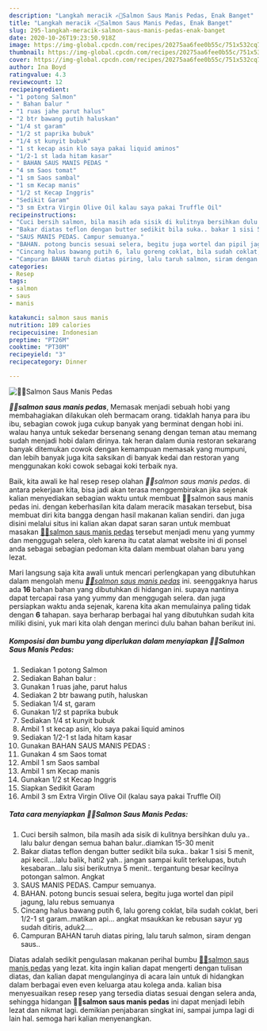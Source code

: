 ```yaml
---
description: "Langkah meracik ✍🏾Salmon Saus Manis Pedas, Enak Banget"
title: "Langkah meracik ✍🏾Salmon Saus Manis Pedas, Enak Banget"
slug: 295-langkah-meracik-salmon-saus-manis-pedas-enak-banget
date: 2020-10-26T19:23:50.918Z
image: https://img-global.cpcdn.com/recipes/20275aa6fee0b55c/751x532cq70/✍🏾salmon-saus-manis-pedas-foto-resep-utama.jpg
thumbnail: https://img-global.cpcdn.com/recipes/20275aa6fee0b55c/751x532cq70/✍🏾salmon-saus-manis-pedas-foto-resep-utama.jpg
cover: https://img-global.cpcdn.com/recipes/20275aa6fee0b55c/751x532cq70/✍🏾salmon-saus-manis-pedas-foto-resep-utama.jpg
author: Ina Boyd
ratingvalue: 4.3
reviewcount: 12
recipeingredient:
- "1 potong Salmon"
- " Bahan balur "
- "1 ruas jahe parut halus"
- "2 btr bawang putih haluskan"
- "1/4 st garam"
- "1/2 st paprika bubuk"
- "1/4 st kunyit bubuk"
- "1 st kecap asin klo saya pakai liquid aminos"
- "1/2-1 st lada hitam kasar"
- " BAHAN SAUS MANIS PEDAS "
- "4 sm Saos tomat"
- "1 sm Saos sambal"
- "1 sm Kecap manis"
- "1/2 st Kecap Inggris"
- "Sedikit Garam"
- "3 sm Extra Virgin Olive Oil kalau saya pakai Truffle Oil"
recipeinstructions:
- "Cuci bersih salmon, bila masih ada sisik di kulitnya bersihkan dulu ya.. lalu balur dengan semua bahan balur..diamkan 15-30 menit"
- "Bakar diatas teflon dengan butter sedikit bila suka.. bakar 1 sisi 5 menit, api kecil....lalu balik, hati2 yah.. jangan sampai kulit terkelupas, butuh kesabaran...lalu sisi berikutnya 5 menit.. tergantung besar kecilnya potongan salmon. Angkat"
- "SAUS MANIS PEDAS. Campur semuanya."
- "BAHAN. potong buncis sesuai selera, begitu juga wortel dan pipil jagung, lalu rebus semuanya"
- "Cincang halus bawang putih 6, lalu goreng coklat, bila sudah coklat, beri 1/2-1 st garam..matikan api... angkat msaukkan ke rebusan sayur yg sudah ditiris, aduk2...."
- "Campuran BAHAN taruh diatas piring, lalu taruh salmon, siram dengan saus.."
categories:
- Resep
tags:
- salmon
- saus
- manis

katakunci: salmon saus manis 
nutrition: 189 calories
recipecuisine: Indonesian
preptime: "PT26M"
cooktime: "PT30M"
recipeyield: "3"
recipecategory: Dinner

---
```



![✍🏾Salmon Saus Manis Pedas](https://img-global.cpcdn.com/recipes/20275aa6fee0b55c/751x532cq70/✍🏾salmon-saus-manis-pedas-foto-resep-utama.jpg)

<b><i>✍🏾salmon saus manis pedas</i></b>, Memasak menjadi sebuah hobi yang membahagiakan dilakukan oleh bermacam orang. tidaklah hanya para ibu ibu, sebagian cowok juga cukup banyak yang berminat dengan hobi ini. walau hanya untuk sekedar bersenang senang dengan teman atau memang sudah menjadi hobi dalam dirinya. tak heran dalam dunia restoran sekarang banyak ditemukan cowok dengan kemampuan memasak yang mumpuni, dan lebih banyak juga kita saksikan di banyak kedai dan restoran yang menggunakan koki cowok sebagai koki terbaik nya.



Baik, kita awali ke hal resep resep olahan <i>✍🏾salmon saus manis pedas</i>. di antara pekerjaan kita, bisa jadi akan terasa menggembirakan jika sejenak kalian menyediakan sebagian waktu untuk membuat ✍🏾salmon saus manis pedas ini. dengan keberhasilan kita dalam meracik masakan tersebut, bisa membuat diri kita bangga dengan hasil makanan kalian sendiri. dan juga disini melalui situs ini kalian akan dapat saran saran untuk membuat masakan <u>✍🏾salmon saus manis pedas</u> tersebut menjadi menu yang yummy dan menggugah selera, oleh karena itu catat alamat website ini di ponsel anda sebagai sebagian pedoman kita dalam membuat olahan baru yang lezat.


Mari langsung saja kita awali untuk mencari perlengkapan yang dibutuhkan dalam mengolah menu <u><i>✍🏾salmon saus manis pedas</i></u> ini. seenggaknya harus ada <b>16</b> bahan bahan yang dibutuhkan di hidangan ini. supaya nantinya dapat tercapai rasa yang yummy dan menggugah selera. dan juga persiapkan waktu anda sejenak, karena kita akan memulainya paling tidak dengan <b>6</b> tahapan. saya berharap berbagai hal yang dibutuhkan sudah kita miliki disini, yuk mari kita olah dengan merinci dulu bahan bahan berikut ini.

<!--inarticleads1-->

##### Komposisi dan bumbu yang diperlukan dalam menyiapkan ✍🏾Salmon Saus Manis Pedas:

1. Sediakan 1 potong Salmon
1. Sediakan  Bahan balur :
1. Gunakan 1 ruas jahe, parut halus
1. Sediakan 2 btr bawang putih, haluskan
1. Sediakan 1/4 st, garam
1. Gunakan 1/2 st paprika bubuk
1. Sediakan 1/4 st kunyit bubuk
1. Ambil 1 st kecap asin, klo saya pakai liquid aminos
1. Sediakan 1/2-1 st lada hitam kasar
1. Gunakan  BAHAN SAUS MANIS PEDAS :
1. Gunakan 4 sm Saos tomat
1. Ambil 1 sm Saos sambal
1. Ambil 1 sm Kecap manis
1. Gunakan 1/2 st Kecap Inggris
1. Siapkan Sedikit Garam
1. Ambil 3 sm Extra Virgin Olive Oil (kalau saya pakai Truffle Oil)




<!--inarticleads2-->

##### Tata cara menyiapkan ✍🏾Salmon Saus Manis Pedas:

1. Cuci bersih salmon, bila masih ada sisik di kulitnya bersihkan dulu ya.. lalu balur dengan semua bahan balur..diamkan 15-30 menit
1. Bakar diatas teflon dengan butter sedikit bila suka.. bakar 1 sisi 5 menit, api kecil....lalu balik, hati2 yah.. jangan sampai kulit terkelupas, butuh kesabaran...lalu sisi berikutnya 5 menit.. tergantung besar kecilnya potongan salmon. Angkat
1. SAUS MANIS PEDAS. Campur semuanya.
1. BAHAN. potong buncis sesuai selera, begitu juga wortel dan pipil jagung, lalu rebus semuanya
1. Cincang halus bawang putih 6, lalu goreng coklat, bila sudah coklat, beri 1/2-1 st garam..matikan api... angkat msaukkan ke rebusan sayur yg sudah ditiris, aduk2....
1. Campuran BAHAN taruh diatas piring, lalu taruh salmon, siram dengan saus..




Diatas adalah sedikit pengulasan makanan perihal bumbu <u>✍🏾salmon saus manis pedas</u> yang lezat. kita ingin kalian dapat mengerti dengan tulisan diatas, dan kalian dapat mengulanginya di acara lain untuk di hidangkan dalam berbagai even even keluarga atau kolega anda. kalian bisa menyesuaikan resep resep yang tersedia diatas sesuai dengan selera anda, sehingga hidangan <b>✍🏾salmon saus manis pedas</b> ini dapat menjadi lebih lezat dan nikmat lagi. demikian penjabaran singkat ini, sampai jumpa lagi di lain hal. semoga hari kalian menyenangkan.
